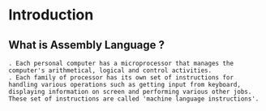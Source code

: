 # Introduction

## What is Assembly Language ?
    . Each personal computer has a microprocessor that manages the  computer's arithmetical, logical and control activities.
    . Each family of processor has its own set of instructions for handling various operations such as getting input from keyboard, displaying information on screen and performing various other jobs. These set of instructions are called 'machine language instructions'.

      
